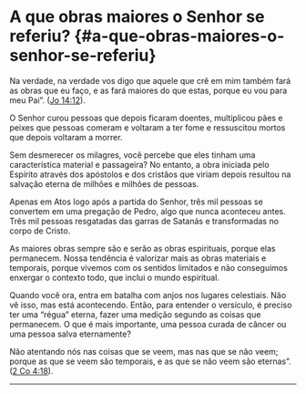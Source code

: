 # A que obras maiores o Senhor se referiu? {#a-que-obras-maiores-o-senhor-se-referiu}

Na verdade, na verdade vos digo que aquele que crê em mim também fará as obras que eu faço, e as fará maiores do que estas, porque eu vou para meu Pai”. ([Jo 14:12](http://bibliaonline.com.br/acf/jo/14/12)).

O Senhor curou pessoas que depois ficaram doentes, multiplicou pães e peixes que pessoas comeram e voltaram a ter fome e ressuscitou mortos que depois voltaram a morrer.

Sem desmerecer os milagres, você percebe que eles tinham uma característica material e passageira? No entanto, a obra iniciada pelo Espírito através dos apóstolos e dos cristãos que viriam depois resultou na salvação eterna de milhões e milhões de pessoas.

Apenas em Atos logo após a partida do Senhor, três mil pessoas se convertem em uma pregação de Pedro, algo que nunca aconteceu antes. Três mil pessoas resgatadas das garras de Satanás e transformadas no corpo de Cristo.

As maiores obras sempre são e serão as obras espirituais, porque elas permanecem. Nossa tendência é valorizar mais as obras materiais e temporais, porque vivemos com os sentidos limitados e não conseguimos enxergar o contexto todo, que inclui o mundo espiritual.

Quando você ora, entra em batalha com anjos nos lugares celestiais. Não vê isso, mas está acontecendo. Então, para entender o versículo, é preciso ter uma “régua” eterna, fazer uma medição segundo as coisas que permanecem. O que é mais importante, uma pessoa curada de câncer ou uma pessoa salva eternamente?

Não atentando nós nas coisas que se veem, mas nas que se não veem; porque as que se veem são temporais, e as que se não veem são eternas”. ([2 Co 4:18](http://bibliaonline.com.br/acf/2co/4/18)).

*****